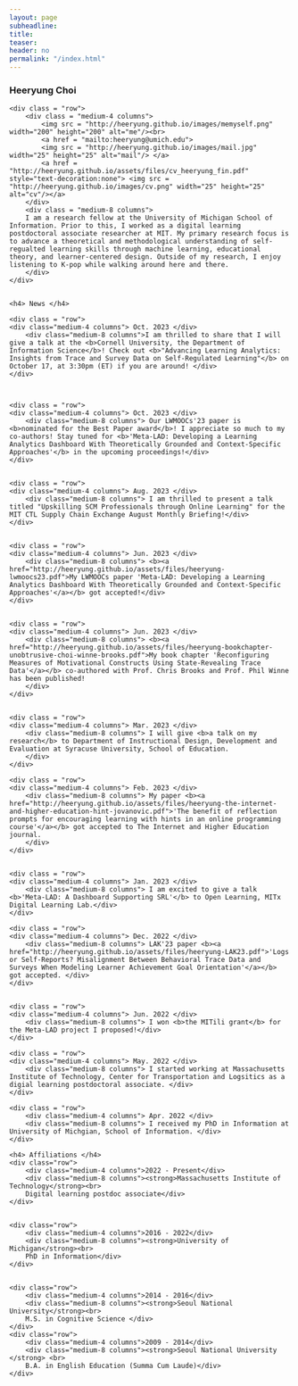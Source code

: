 ```yaml
---
layout: page
subheadline:
title:
teaser:
header: no
permalink: "/index.html"
---
```


<div id = "containter">
    <h3> Heeryung Choi </h3>

    <div class = "row">
        <div class = "medium-4 columns">
            <img src = "http://heeryung.github.io/images/memyself.png" width="200" height="200" alt="me"/><br>
            <a href = "mailto:heeryung@umich.edu">
            <img src = "http://heeryung.github.io/images/mail.jpg" width="25" height="25" alt="mail"/> </a>
            <a href = "http://heeryung.github.io/assets/files/cv_heeryung_fin.pdf" style="text-decoration:none"> <img src = "http://heeryung.github.io/images/cv.png" width="25" height="25" alt="cv"/></a>
        </div>
        <div class = "medium-8 columns">
        I am a research fellow at the University of Michigan School of Information. Prior to this, I worked as a digital learning postdoctoral associate researcher at MIT. My primary research focus is to advance a theoretical and methodological understanding of self-regualted learning skills through machine learning, educational theory, and learner-centered design. Outside of my research, I enjoy listening to K-pop while walking around here and there.
        </div>
    </div>


    <h4> News </h4>
<!--    <div class = "row">-->
<!--    <div class="medium-4 columns"> Sep. 2023 </div>-->
<!--        <div class="medium-8 columns"> I've joined XXXX as a co-chair for the posters and demonstrations track!</div>-->
<!--    </div>-->


    <div class = "row">
    <div class="medium-4 columns"> Oct. 2023 </div>
        <div class="medium-8 columns">I am thrilled to share that I will give a talk at the <b>Cornell University, the Department of Information Science</b>! Check out <b>"Advancing Learning Analytics: Insights from Trace and Survey Data on Self-Regulated Learning"</b> on October 17, at 3:30pm (ET) if you are around! </div>
    </div>



    <div class = "row">
    <div class="medium-4 columns"> Oct. 2023 </div>
        <div class="medium-8 columns"> Our LWMOOCs'23 paper is <b>nominated for the Best Paper award</b>! I appreciate so much to my co-authors! Stay tuned for <b>'Meta-LAD: Developing a Learning Analytics Dashboard With Theoretically Grounded and Context-Specific Approaches'</b> in the upcoming proceedings!</div>
    </div>


    <div class = "row">
    <div class="medium-4 columns"> Aug. 2023 </div>
        <div class="medium-8 columns"> I am thrilled to present a talk titled "Upskilling SCM Professionals through Online Learning" for the MIT CTL Supply Chain Exchange August Monthly Briefing!</div>
    </div>


    <div class = "row">
    <div class="medium-4 columns"> Jun. 2023 </div>
        <div class="medium-8 columns"> <b><a href="http://heeryung.github.io/assets/files/heeryung-lwmoocs23.pdf">My LWMOOCs paper 'Meta-LAD: Developing a Learning Analytics Dashboard With Theoretically Grounded and Context-Specific Approaches'</a></b> got accepted!</div>
    </div>


    <div class = "row">
    <div class="medium-4 columns"> Jun. 2023 </div>
        <div class="medium-8 columns"> <b><a href="http://heeryung.github.io/assets/files/heeryung-bookchapter-unobtrusive-choi-winne-brooks.pdf">My book chapter 'Reconfiguring Measures of Motivational Constructs Using State-Revealing Trace Data'</a></b> co-authored with Prof. Chris Brooks and Prof. Phil Winne has been published!
        </div>
    </div>


    <div class = "row">
    <div class="medium-4 columns"> Mar. 2023 </div>
        <div class="medium-8 columns"> I will give <b>a talk on my research</b> to Department of Instructional Design, Development and Evaluation at Syracuse University, School of Education.
        </div>
    </div>

    <div class = "row">
    <div class="medium-4 columns"> Feb. 2023 </div>
        <div class="medium-8 columns"> My paper <b><a href="http://heeryung.github.io/assets/files/heeryung-the-internet-and-higher-education-hint-jovanovic.pdf">'The benefit of reflection prompts for encouraging learning with hints in an online programming course'</a></b> got accepted to The Internet and Higher Education journal.
        </div>
    </div>


    <div class = "row">
    <div class="medium-4 columns"> Jan. 2023 </div>
        <div class="medium-8 columns"> I am excited to give a talk <b>'Meta-LAD: A Dashboard Supporting SRL'</b> to Open Learning, MITx Digital Learning Lab.</div>
    </div>

    <div class = "row">
    <div class="medium-4 columns"> Dec. 2022 </div>
        <div class="medium-8 columns"> LAK'23 paper <b><a href="http://heeryung.github.io/assets/files/heeryung-LAK23.pdf">'Logs or Self-Reports? Misalignment Between Behavioral Trace Data and Surveys When Modeling Learner Achievement Goal Orientation'</a></b> got accepted. </div>
    </div>


    <div class = "row">
    <div class="medium-4 columns"> Jun. 2022 </div>
        <div class="medium-8 columns"> I won <b>the MITili grant</b> for the Meta-LAD project I proposed!</div>
    </div>

    <div class = "row">
    <div class="medium-4 columns"> May. 2022 </div>
        <div class="medium-8 columns"> I started working at Massachusetts Institute of Technology, Center for Transportation and Logsitics as a digial learning postdoctoral associate. </div>
    </div>

    <div class = "row">
        <div class="medium-4 columns"> Apr. 2022 </div>
        <div class="medium-8 columns"> I received my PhD in Information at University of Michgian, School of Information. </div>
    </div>

<!--     <div class = "row">
        <div class="medium-4 columns"> Oct. 2021 </div>
        <div class="medium-8 columns"> I am excited to give a reserach talk at MIT! </div>
    </div>
 -->

    <h4> Affiliations </h4>
    <div class="row">
        <div class="medium-4 columns">2022 - Present</div>
        <div class="medium-8 columns"><strong>Massachusetts Institute of Technology</strong><br>
        Digital learning postdoc associate</div>
    </div>


    <div class="row">
        <div class="medium-4 columns">2016 - 2022</div>
        <div class="medium-8 columns"><strong>University of Michigan</strong><br>
        PhD in Information</div>
    </div>


    <div class="row">
        <div class="medium-4 columns">2014 - 2016</div>
        <div class="medium-8 columns"><strong>Seoul National University</strong><br>
        M.S. in Cognitive Science </div>
    </div>
    <div class="row">
        <div class="medium-4 columns">2009 - 2014</div>
        <div class="medium-8 columns"><strong>Seoul National University </strong> <br>
        B.A. in English Education (Summa Cum Laude)</div>
    </div>



</div>
